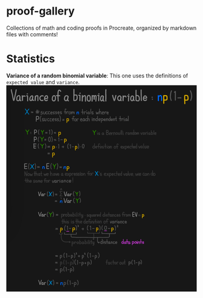# proof-gallery
Collections of math and coding proofs in Procreate, organized by markdown files with comments!

# Statistics
**Variance of a random binomial variable**: This one uses the definitions of `expected value` and `variance`.
<img src="/statistics/variance%20of%20a%20binomial%20variable.jpeg" width="800">
